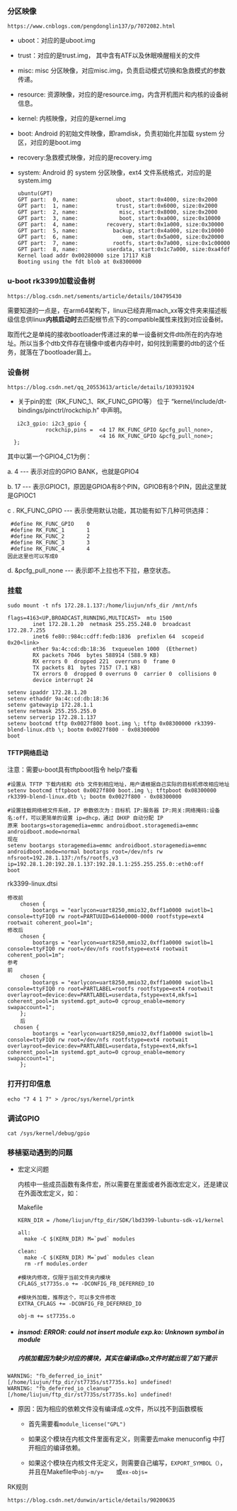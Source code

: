 ### 分区映像

```
https://www.cnblogs.com/pengdonglin137/p/7072082.html
```

- uboot：对应的是uboot.img

- trust：对应的是trust.img， 其中含有ATF以及休眠唤醒相关的文件

- misc: misc 分区映像，对应misc.img，负责启动模式切换和急救模式的参数传递。

- resource: 资源映像，对应的是resource.img，内含开机图片和内核的设备树信息。

- kernel: 内核映像，对应的是kernel.img

- boot: Android 的初始文件映像，即ramdisk，负责初始化并加载 system 分区，对应的是boot.img

- recovery:急救模式映像，对应的是recovery.img

- system: Android 的 system 分区映像，ext4 文件系统格式，对应的是system.img

  ```
  ubuntu(GPT)
  GPT part:  0, name:            uboot, start:0x4000, size:0x2000
  GPT part:  1, name:            trust, start:0x6000, size:0x2000
  GPT part:  2, name:             misc, start:0x8000, size:0x2000
  GPT part:  3, name:             boot, start:0xa000, size:0x10000
  GPT part:  4, name:         recovery, start:0x1a000, size:0x30000
  GPT part:  5, name:           backup, start:0x4a000, size:0x10000
  GPT part:  6, name:              oem, start:0x5a000, size:0x20000
  GPT part:  7, name:           rootfs, start:0x7a000, size:0x1c00000
  GPT part:  8, name:         userdata, start:0x1c7a000, size:0xa4fdf
  Kernel load addr 0x00280000 size 17117 KiB
  Booting using the fdt blob at 0x8300000
  
  ```

### u-boot rk3399加载设备树

```
https://blog.csdn.net/sements/article/details/104795430
```

需要知道的一点是，在arm64架构下，linux已经弃用mach_xx等文件夹来描述板级信息供linux**内核启动时**去匹配根节点下的compatible属性来找到对应设备树。

取而代之是单纯的接收bootloader传递过来的单一设备树文件dtb所在的内存地址。所以当多个dtb文件存在镜像中或者内存中时，如何找到需要的dtb的这个任务，就落在了bootloader肩上。

### 设备树

```
https://blog.csdn.net/qq_20553613/article/details/103931924
```

- 关于pin的宏（RK_FUNC_1、RK_FUNC_GPIO等） 位于 “kernel/include/dt-bindings/pinctrl/rockchip.h” 中声明。

```
   i2c3_gpio: i2c3_gpio {                  
            rockchip,pins =  <4 17 RK_FUNC_GPIO &pcfg_pull_none>,                                 
                             <4 16 RK_FUNC_GPIO &pcfg_pull_none>;         
  }; 
```

其中以第一个GPIO4_C1为例：

a. 4 --- 表示对应的GPIO BANK，也就是GPIO4

b. 17 --- 表示GPIOC1，原因是GPIOA有8个PIN，GPIOB有8个PIN，因此这里就是GPIOC1

c . RK_FUNC_GPIO --- 表示使用默认功能，其功能有如下几种可供选择：

```
 #define RK_FUNC_GPIO    0 
 #define RK_FUNC_1       1 
 #define RK_FUNC_2       2 
 #define RK_FUNC_3       3 
 #define RK_FUNC_4       4
因此这里也可以写成0 
```

d.  &pcfg_pull_none --- 表示即不上拉也不下拉，悬空状态。

### 挂载

```
sudo mount -t nfs 172.28.1.137:/home/liujun/nfs_dir /mnt/nfs

flags=4163<UP,BROADCAST,RUNNING,MULTICAST>  mtu 1500
        inet 172.28.1.20  netmask 255.255.248.0  broadcast 172.28.7.255
        inet6 fe80::984c:cdff:fedb:1836  prefixlen 64  scopeid 0x20<link>
        ether 9a:4c:cd:db:18:36  txqueuelen 1000  (Ethernet)
        RX packets 7046  bytes 588914 (588.9 KB)
        RX errors 0  dropped 221  overruns 0  frame 0
        TX packets 81  bytes 7157 (7.1 KB)
        TX errors 0  dropped 0 overruns 0  carrier 0  collisions 0
        device interrupt 24

setenv ipaddr 172.28.1.20
setenv ethaddr 9a:4c:cd:db:18:36
setenv gatewayip 172.28.1.1
setenv netmask 255.255.255.0
setenv serverip 172.28.1.137 
setenv bootcmd tftp 0x0027f800 boot.img \; tftp 0x08300000 rk3399-blend-linux.dtb \; bootm 0x0027f800 - 0x08300000
boot
```

#### TFTP网络启动

注意：需要u-boot具有tftpboot指令 help/?查看

```
#设置从 TFTP 下载内核和 dtb 文件到相应地址，用户请根据自己实际的目标机修改相应地址
setenv bootcmd tftpboot 0x0027f800 boot.img \; tftpboot 0x08300000 rk3399-blend-linux.dtb \; bootm 0x0027f800 - 0x08300000

#设置挂载网络根文件系统，IP 参数依次为：目标机 IP:服务器 IP:网关:网络掩码:设备名:off，可以更简单的设置 ip=dhcp，通过 DHXP 自动分配 IP
原来 bootargs=storagemedia=emmc androidboot.storagemedia=emmc androidboot.mode=normal 
现在
setenv bootargs storagemedia=emmc androidboot.storagemedia=emmc androidboot.mode=normal bootargs root=/dev/nfs rw nfsroot=192.28.1.137:/nfs/rootfs,v3 ip=192.28.1.20:192.28.1.137:192.28.1.1:255.255.255.0::eth0:off
boot
```

rk3399-linux.dtsi

```
修改前
 	chosen {
		bootargs = "earlycon=uart8250,mmio32,0xff1a0000 swiotlb=1 console=ttyFIQ0 rw root=PARTUUID=614e0000-0000 rootfstype=ext4 rootwait coherent_pool=1m";
修改后
 	chosen {
		bootargs = "earlycon=uart8250,mmio32,0xff1a0000 swiotlb=1 console=ttyFIQ0 rw root=/dev/nfs rootfstype=ext4 rootwait coherent_pool=1m";
参考
前
    chosen {
        bootargs = "earlycon=uart8250,mmio32,0xff1a0000 swiotlb=1 console=ttyFIQ0 ro root=PARTLABEL=rootfs rootfstype=ext4 rootwait overlayroot=device:dev=PARTLABEL=userdata,fstype=ext4,mkfs=1 coherent_pool=1m systemd.gpt_auto=0 cgroup_enable=memory swapaccount=1";
    };
    后
  chosen {
        bootargs = "earlycon=uart8250,mmio32,0xff1a0000 swiotlb=1 console=ttyFIQ0 rw root=/dev/nfs rootfstype=ext4 rootwait overlayroot=device:dev=PARTLABEL=userdata,fstype=ext4,mkfs=1 coherent_pool=1m systemd.gpt_auto=0 cgroup_enable=memory swapaccount=1";
    };
```

### 打开打印信息

```
echo "7 4 1 7" > /proc/sys/kernel/printk
```

### 调试GPIO

```
cat /sys/kernel/debug/gpio
```



### 移植驱动遇到的问题

- 宏定义问题

  内核中一些成员函数有条件宏，所以需要在里面或者外面改宏定义，还是建议在外面改宏定义，如：

  Makefile

  ```
  KERN_DIR = /home/liujun/ftp_dir/SDK/lbd3399-lubuntu-sdk-v1/kernel
  
  all:
  	make -C $(KERN_DIR) M=`pwd` modules
  
  clean:
  	make -C $(KERN_DIR) M=`pwd` modules clean
  	rm -rf modules.order
  	
  #模块内修改，仅限于当前文件夹内模块
  CFLAGS_st7735s.o += -DCONFIG_FB_DEFERRED_IO
  
  #模块外加载，推荐这个，可以多文件修改
  EXTRA_CFLAGS += -DCONFIG_FB_DEFERRED_IO
  
  obj-m	+= st7735s.o
  
  ```

  

- ##### insmod: ERROR: could not insert module exp.ko: Unknown symbol in module

  ##### 内核加载因为缺少对应的模块，其实在编译成ko文件时就出现了如下提示

```
WARNING: "fb_deferred_io_init" [/home/liujun/ftp_dir/st7735s/st7735s.ko] undefined!
WARNING: "fb_deferred_io_cleanup" [/home/liujun/ftp_dir/st7735s/st7735s.ko] undefined!
```

- 原因：因为相应的依赖文件没有编译成.o文件，所以找不到函数模板

  - 首先需要看`module_license("GPL")`

  - 如果这个模块在内核文件里面有定义，则需要去make menuconfig 中打开相应的编译依赖。

  - 如果这个模块在内核文件无定义，则需要自己编写，`EXPORT_SYMBOL（）`，并且在Makefile中`obj-m/y=    `或`ex-objs=`  

RK规则

```
https://blog.csdn.net/dunwin/article/details/90200635
```

